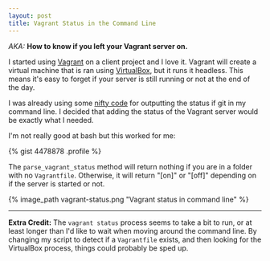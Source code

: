```yaml
---
layout: post
title: Vagrant Status in the Command Line
---
```


*AKA:* **How to know if you left your Vagrant server on.**

I started using [Vagrant](http://www.vagrantup.com) on a client
project and I love it. Vagrant will create a virtual machine
that is ran using [VirtualBox](https://www.virtualbox.org),
but it runs it headless. This means it's easy to forget if
your server is still running or not at the end of the day.

I was already using some [nifty code](https://gist.github.com/3170548)
for outputting the status if git in my command line. I
decided that adding the status of the Vagrant server
would be exactly what I needed.

I'm not really good at bash but this worked for me:

{% gist 4478878 .profile %}

The `parse_vagrant_status` method will return nothing if you
are in a folder with no `Vagrantfile`. Otherwise, it will
return "[on]" or "[off]" depending on if the server is started or not.

{% image_path vagrant-status.png "Vagrant status in command line" %}

---

**Extra Credit:** The `vagrant status` process seems to take a bit to run,
or at least longer than I'd like to wait when moving around the command
line. By changing my script to detect if a `Vagrantfile` exists, and then
looking for the VirtualBox process, things could probably be sped up.